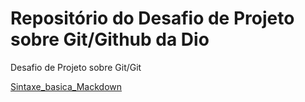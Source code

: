 # Repositório do Desafio de Projeto sobre Git/Github da Dio
Desafio de Projeto sobre Git/Git

[Sintaxe_basica_Mackdown](https://www.markdownguide.org/)
